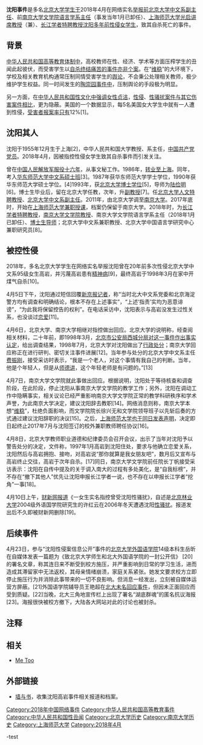 **沈阳事件**是多名[北京大学学生于](北京大学 "wikilink")2018年4月在网络实名[举报前](举报 "wikilink")[北京大学中文系副主任](北京大学中文系 "wikilink")、前[南京大学文学院语言学系主任](南京大学文学院 "wikilink")（事发当年1月已卸任）、[上海师范大学光启讲席教授](上海师范大学 "wikilink")（兼）、[长江学者特聘教授沈阳多年前性侵女学生](长江学者 "wikilink")，致其自杀死亡的事件。

背景
----

[中华人民共和国高等教育体制中](中华人民共和国高等教育 "wikilink")，高校教师在性、经济、学术等方面压榨学生的丑闻此起彼伏，而受害学生以[自杀终结痛苦的事件亦非个案](自杀 "wikilink")。在“[维稳](维稳 "wikilink")”的大环境下，学校及相关教育机构通常压制同情受害学生的[舆论](舆论 "wikilink")，不会秉公处理相关教师，极少维护学生权益。同一时间发生的[陶崇园事件中](陶崇园事件 "wikilink")，压制舆论的手段极为明显。

另一方面，在[中华人民共和国性文化中强调女性](中华人民共和国性文化 "wikilink")[贞洁](贞洁 "wikilink")，[性侵](性侵 "wikilink")、[性骚扰案件与其它伤害案件相比](性骚扰 "wikilink")，更为隐蔽。美国的一个数据显示，每5名美国女大学生中就有一人遭到性侵，[受害者](受害者 "wikilink")[报案率只有](报案率 "wikilink")12%[1]。

沈阳其人
--------

沈阳于1955年12月生于上海[2]，中华人民共和国大学教授、系主任，[中国共产党党员](中国共产党 "wikilink")。2018年4月，因被指控性侵女学生致其自杀事件而引发关注。

曾在[中国人民解放军](中国人民解放军 "wikilink")[服役十六年](服役 "wikilink")，从事文秘工作。1986年，[转业至上海](转业 "wikilink")。同年，考入[华东师范大学中文系硕士班](华东师范大学 "wikilink")[3]。1987年获华东师范大学学士学位，1990年获华东师范大学硕士学位。[4]1993年，获[北京大学博士学位](北京大学 "wikilink")[5]，导师为[陆俭明](陆俭明 "wikilink")[6]。博士生毕业后，留在北京大学任教，次年，升[副教授](副教授 "wikilink")[7]。任[北京大学人文特聘教授](北京大学 "wikilink")、[北京大学中文系副主任](北京大学中文系 "wikilink")。2011年，由北京大学调至[南京大学](南京大学 "wikilink")。2017年底时，开始在[上海师范大学兼职授课](上海师范大学 "wikilink")，档案仍保留于南京大学。2018年时，为[长江学者特聘教授](长江学者 "wikilink")，[南京大学文学院教授](南京大学文学院 "wikilink")、南京大学文学院语言学系主任（2018年1月已卸任）、[博士生导师](博士生导师 "wikilink")；北京大学中文系兼职教授、北京大学中国语言学研究中心兼职研究员[8]。

被控性侵
--------

2018年，多名北京大学学生在网络实名举报沈阳曾在20年前多次性侵北京大学中文系95级女生高岩，并污蔑高岩患有[精神病](精神病 "wikilink")[9]，最终高岩于1998年3月在家中开煤气自杀[10]。

4月5日下午，沈阳通过短信回覆[新京报记者](新京报 "wikilink")，称“当时北大中文系党委和北京海淀警方均有调查和明确结论，根本不存在上述事实”，“上述‘指责’实均为恶意诽谤”，“为此我将保留控告的权利”。在电话采访中，沈阳表示与高岩没发生过性关系，也没谈过[恋爱](师生恋 "wikilink")[11]。

4月6日，北京大学、南京大学相继对指控做出回应。北京大学的说明称，经查阅相关材料，二十年前，即1998年3月，[北京市公安局西城分局对这一事件作出事实认定](北京市公安局 "wikilink")，给出调查结果，1998年7月，北京大学对沈阳做出了[行政处分](行政处分 "wikilink")；南京大学回应称正在进行研判、密切关注事件进展[12]。当年参与处分的北京大学中文系主任[费振刚](费振刚 "wikilink")，接受采访时表示，“我是一个老人，对这个事情有我自己的判断。当年，他是个年轻人，但是从[师德讲](师德 "wikilink")，这个年轻老师是有问题的。”[13]

4月7日，南京大学文学院就此事做出回应。根据说明，沈阳处于等待核查和调查阶段，在此阶段，停止沈阳从事南京大学文学院的教学工作；另外，沈阳在调动工作中隐瞒事实，相关议论已经严重影响南京大学文学院正常的教学科研秩序和学术声誉，为此南京大学决定，建议沈阳辞去教职[14]。网络消息则称，南京大学本想“[维稳](维稳 "wikilink")”，杜绝负面影响，而文学院院长徐兴无和文学院领导班子以先斩后奏的方式通过建议沈阳辞职的决议[15]。之后，[上海师范大学也于同日发表声明](上海师范大学 "wikilink")，决定即日起终止2017年7月与沈阳签订的校外兼职教师聘任协议[16]。

4月8日，北京大学教师职业道德和纪律委员会召开会议，出示了当年对沈阳予以警告处分的决定，文件称，1997年1月高岩到沈阳住处，要求与他确立恋爱关系，沈阳然后与高岩拥抱、接吻，对高岩说“那你就算是我女朋友吧”，数月后又宣布与高岩终止交往，高岩于次年自杀。[17]同日，南京大学文学院前任院长丁帆接受采访表示：沈阳在自传中提及的关于调入南大的过程有多处美化，是“自我标榜”，并不存在“撤下其他人”优先让沈阳申报长江学者一说，也不存在以申报长江学者“挖角”一事[18]。

4月10日上午，[财新网报道](财新网 "wikilink")《一女生实名指控曾受沈阳性骚扰》，自述是[北京林业大学](北京林业大学 "wikilink")2004级外语国学院研究生的许红云在2006年冬天遭遇沈阳[性骚扰](性骚扰 "wikilink")。报道发出后不久即被财新网删除[19]。

后续事件
--------

4月23日，参与“沈阳性侵案信息公开”事件的[北京大学外国语学院](北京大学 "wikilink")14级本科生岳昕在自媒体发表一篇题为《致北京大学师生和北大外国语学院的一封公开信》 [20]的署名文章，称其连日来不断受到校方施压，并严重影响到日常的学习生活，进而造成其滞留家中无法返校，其母亲情绪崩溃，家庭关系紧张。她发文要求校方立即停止施压行为并消除此事带来的一切不良影响。但消息一经发出，立刻被自媒体运营方屏蔽。[21]外国语学院辅导员王艳超在[北大未名回应事件](北大未名 "wikilink")，但因未正面回应而受到质疑。[22]当晚，北大三角地宣传栏上出现了署名“湖底群魂”的匿名抗议海报[23]。海报很快被校方撤下，大陆各大网站对此的讨论也被封杀。

注释
----

相关
----

-   [Me Too](Me_Too "wikilink")

外部链接
--------

-   [墙与书](http://wallsandbooks.wordpress.com)，收集沈阳高岩事件相关报道和档案。

[Category:2018年中国网络事件](Category:2018年中国网络事件 "wikilink") [Category:中华人民共和国高等教育事件](Category:中华人民共和国高等教育事件 "wikilink") [Category:中华人民共和国性丑闻](Category:中华人民共和国性丑闻 "wikilink") [Category:北京大学历史](Category:北京大学历史 "wikilink") [Category:南京大学历史](Category:南京大学历史 "wikilink") [Category:上海师范大学](Category:上海师范大学 "wikilink") [Category:2018年4月](Category:2018年4月 "wikilink")

-test

